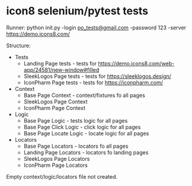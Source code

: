 # icon8 selenium/pytest tests
Runner: python init.py -login po_tests@gmail.com -password 123 -server https://demo.icons8.com/


Structure:

- Tests
    - Landing Page tests - tests for https://demo.icons8.com/web-app/24581/new-window#filled
    - SleekLogos Page tests - tests for https://sleeklogos.design/
    - IconPharm Page tests - tests for https://iconpharm.com/
- Context
    - Base Page Context - context/fixtures fo all pages
    - SleekLogos Page Context
    - IconPharm Page Context
- Logic
    - Base Page Logic - tests logic for all pages
    - Base Page Click Logic - click logic for all pages
    - Base Page Locate Logic - locate logic for all pages
- Locators
    - Base Page Locators - locators fo all pages
    - Landing Page Locators - locators fo landing pages
    - SleekLogos Page Locators
    - IconPharm Page Locators

Empty context/logic/locators file not created.


